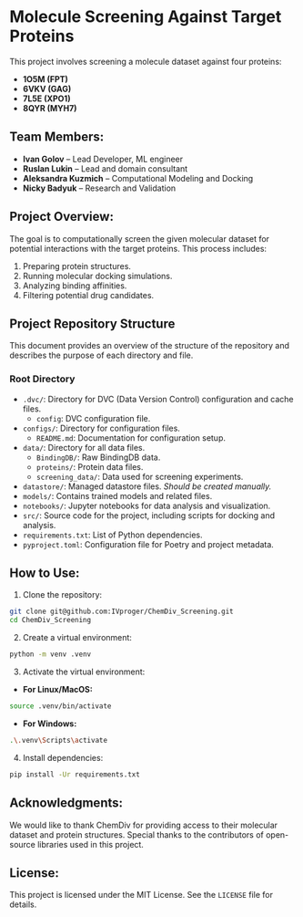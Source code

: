 
# Molecule Screening Against Target Proteins

This project involves screening a molecule dataset against four proteins:
- **1O5M (FPT)**
- **6VKV (GAG)**
- **7L5E (XPO1)**
- **8QYR (MYH7)**

## Team Members:
- **Ivan Golov** – Lead Developer, ML engineer
- **Ruslan Lukin** –  Lead and domain consultant
- **Aleksandra Kuzmich** – Computational Modeling and Docking
- **Nicky Badyuk** – Research and Validation 

## Project Overview:
The goal is to computationally screen the given molecular dataset for potential interactions with the target proteins. This process includes:
1. Preparing protein structures.
2. Running molecular docking simulations.
3. Analyzing binding affinities.
4. Filtering potential drug candidates.

## Project Repository Structure

This document provides an overview of the structure of the repository and describes the purpose of each directory and file.

### Root Directory
- `.dvc/`: Directory for DVC (Data Version Control) configuration and cache files.
  - `config`: DVC configuration file.
- `configs/`: Directory for configuration files.
  - `README.md`: Documentation for configuration setup.
- `data/`: Directory for all data files.
  - `BindingDB/`: Raw BindingDB data.
  - `proteins/`: Protein data files.
  - `screening_data/`: Data used for screening experiments.
- `datastore/`: Managed datastore files. _Should be created manually._
- `models/`: Contains trained models and related files.
- `notebooks/`: Jupyter notebooks for data analysis and visualization.
- `src/`: Source code for the project, including scripts for docking and analysis.
- `requirements.txt`: List of Python dependencies.
- `pyproject.toml`: Configuration file for Poetry and project metadata.

## How to Use:

1. Clone the repository:
```bash
git clone git@github.com:IVproger/ChemDiv_Screening.git
cd ChemDiv_Screening
```

2. Create a virtual environment:
```bash
python -m venv .venv
```

3. Activate the virtual environment:

- **For Linux/MacOS:**
```bash
source .venv/bin/activate
```

- **For Windows:**
```bash
.\.venv\Scripts\activate
```

4. Install dependencies:
```bash
pip install -Ur requirements.txt
```

## Acknowledgments:
We would like to thank ChemDiv for providing access to their molecular dataset and protein structures. Special thanks to the contributors of open-source libraries used in this project.

## License:
This project is licensed under the MIT License. See the `LICENSE` file for details.
